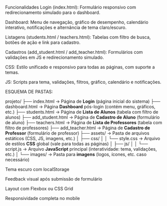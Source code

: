 Funcionalidades
Login (index.html): Formulário responsivo com redirecionamento simulado para o dashboard.

Dashboard: Menu de navegação, gráfico de desempenho, calendário interativo, notificações e alternância de tema claro/escuro.

Listagens (students.html / teachers.html): Tabelas com filtro de busca, botões de ação e link para cadastro.

Cadastros (add_student.html / add_teacher.html): Formulários com validações em JS e redirecionamento simulado.

CSS: Estilo unificado e responsivo para todas as páginas, com suporte a temas.

JS: Scripts para tema, validações, filtros, gráfico, calendário e notificações.


ESQUEMA DE PASTAS:

projeto/
├── index.html              -> Página de **Login** (página inicial do sistema)
├── dashboard.html          -> Página **Dashboard** pós-login (contém menu, gráficos, etc.)
├── students.html           -> Página de **Lista de Alunos** (tabela com filtro de alunos)
├── add_student.html        -> Página de **Cadastro de Aluno** (formulário de aluno)
├── teachers.html           -> Página de **Lista de Professores** (tabela com filtro de professores)
├── add_teacher.html        -> Página de **Cadastro de Professor** (formulário de professor)
├── assets/                 -> Pasta de arquivos estáticos (CSS, JS, imagens, etc.)
│   ├── css/
│   │   └── style.css       -> Arquivo de estilos **CSS** global (vale para todas as páginas)
│   ├── js/
│   │   └── script.js       -> Arquivo **JavaScript** principal (interatividade: tema, validações, etc.)
│   └── images/             -> Pasta para **imagens** (logos, ícones, etc. caso necessário)

 Tema escuro com localStorage

 Feedback visual após submissão de formulário

 Layout com Flexbox ou CSS Grid

 Responsividade completa no mobile
